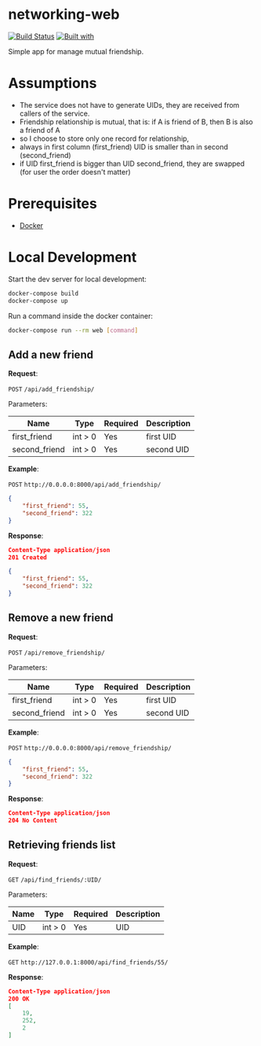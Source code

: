 # networking-web

[![Build Status](https://travis-ci.org/kob22/networking-web.svg?branch=master)](https://travis-ci.org/kob22/networking-web)
[![Built with](https://img.shields.io/badge/Built_with-Cookiecutter_Django_Rest-F7B633.svg)](https://github.com/agconti/cookiecutter-django-rest)

Simple app for manage mutual friendship.
# Assumptions
- The service does not have to generate UIDs, they are received from callers of the
service.
- Friendship relationship is mutual, that is: if A is friend of B, then B is also a friend of A
- so I choose to store only one record for relationship, 
- always in first column (first_friend) UID is smaller than in second (second_friend)
- if UID first_friend is bigger than UID second_friend, they are swapped (for user the order doesn't matter)

# Prerequisites

- [Docker](https://docs.docker.com/docker-for-mac/install/)  

# Local Development

Start the dev server for local development:
```bash
docker-compose build
docker-compose up 
```

Run a command inside the docker container:

```bash
docker-compose run --rm web [command]
```

## Add a new friend

**Request**:

`POST` `/api/add_friendship/`

Parameters:

Name       | Type   | Required | Description
-----------|--------|----------|------------
first_friend   | int > 0 | Yes      | first UID
second_friend   | int > 0 | Yes      | second UID
**Example**:

`POST` `http://0.0.0.0:8000/api/add_friendship/`
```json
{
    "first_friend": 55,
    "second_friend": 322
}
```

**Response**:

```json
Content-Type application/json
201 Created

{
    "first_friend": 55,
    "second_friend": 322
}
```

## Remove a new friend

**Request**:

`POST` `/api/remove_friendship/`

Parameters:

Name       | Type   | Required | Description
-----------|--------|----------|------------
first_friend   | int > 0 | Yes      | first UID
second_friend   | int > 0 | Yes      | second UID
**Example**:

`POST` `http://0.0.0.0:8000/api/remove_friendship/`
```json
{
    "first_friend": 55,
    "second_friend": 322
}
```

**Response**:

```json
Content-Type application/json
204 No Content

```

## Retrieving friends list

**Request**:

`GET` `/api/find_friends/:UID/`

Parameters:

Name       | Type   | Required | Description
-----------|--------|----------|------------
UID   | int > 0| Yes      | UID

**Example**:

`GET` `http://127.0.0.1:8000/api/find_friends/55/`

**Response**:

```json
Content-Type application/json
200 OK
[
    19,
    252,
    2
]
```
